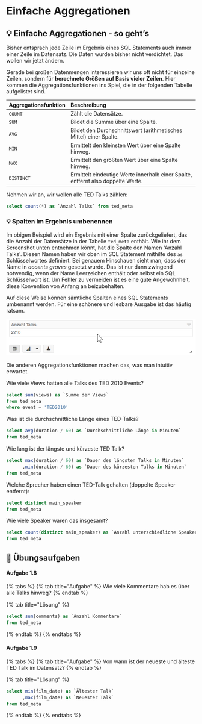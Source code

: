# Einfache Aggregationen

## 💡 Einfache Aggregationen - so geht’s

Bisher entsprach jede Zeile im Ergebnis eines SQL Statements auch immer einer Zeile im Datensatz. Die Daten wurden bisher nicht verdichtet. Das wollen wir jetzt ändern.

Gerade bei großen Datenmengen interessieren wir uns oft nicht für einzelne Zeilen, sondern für **berechnete Größen auf Basis vieler Zeilen**. Hier kommen die Aggregationsfunktionen ins Spiel, die in der folgenden Tabelle aufgelistet sind.

| Aggregationsfunktion | Beschreibung |
| :--- | :--- |
| `COUNT` | Zählt die Datensätze. |
| `SUM` | Bildet die Summe über eine Spalte. |
| `AVG` | Bildet den Durchschnittswert \(arithmetisches Mittel\) einer Spalte. |
| `MIN` | Ermittelt den kleinsten Wert über eine Spalte hinweg. |
| `MAX` | Ermittelt den größten Wert über eine Spalte hinweg. |
| `DISTINCT` | Ermittelt eindeutige Werte innerhalb einer Spalte, entfernt also doppelte Werte. |

Nehmen wir an, wir wollen alle TED Talks zählen:

```sql
select count(*) as `Anzahl Talks` from ted_meta
```

### 💡 Spalten im Ergebnis umbenennen

Im obigen Beispiel wird ein Ergebnis mit einer Spalte zurückgeliefert, das die Anzahl der Datensätze in der Tabelle `ted_meta` enthält. Wie ihr dem Screenshot unten entnehmen könnt, hat die Spalte den Namen 'Anzahl Talks'. Diesen Namen haben wir oben im SQL Statement mithilfe des `as` Schlüsselwortes definiert. Bei genauem Hinschauen sieht man, dass der Name in _accents graves_ gesetzt wurde. Das ist nur dann zwingend notwendig, wenn der Name Leerzeichen enthält oder selbst ein SQL Schlüsselwort ist. Um Fehler zu vermeiden ist es eine gute Angewohnheit, diese Konvention von Anfang an beizubehalten.

Auf diese Weise können sämtliche Spalten eines SQL Statements umbenannt werden. Für eine schönere und lesbare Ausgabe ist das häufig ratsam.

![](../../../../.gitbook/assets/image%20%2816%29.png)

Die anderen Aggregationsfunktionen machen das, was man intuitiv erwartet. 

Wie viele Views hatten alle Talks des TED 2010 Events?

```sql
select sum(views) as `Summe der Views`
from ted_meta
where event = 'TED2010'
```

Was ist die durchschnittliche Länge eines TED-Talks?

```sql
select avg(duration / 60) as `Durchschnittliche Länge in Minuten`
from ted_meta
```

Wie lang ist der längste und kürzeste TED Talk?

```sql
select max(duration / 60) as `Dauer des längsten Talks in Minuten`
      ,min(duration / 60) as `Dauer des kürzesten Talks in Minuten`
from ted_meta
```

Welche Sprecher haben einen TED-Talk gehalten \(doppelte Speaker entfernt\):

```sql
select distinct main_speaker
from ted_meta
```

Wie viele Speaker waren das insgesamt?

```sql
select count(distinct main_speaker) as `Anzahl unterschiedliche Speaker`
from ted_meta
```

## 🧪 Übungsaufgaben

#### Aufgabe 1.8

{% tabs %}
{% tab title="Aufgabe" %}
Wie viele Kommentare hab es über alle Talks hinweg?
{% endtab %}

{% tab title="Lösung" %}
```sql
select sum(comments) as `Anzahl Kommentare`
from ted_meta
```
{% endtab %}
{% endtabs %}

#### Aufgabe 1.9

{% tabs %}
{% tab title="Aufgabe" %}
Von wann ist der neueste und älteste TED Talk im Datensatz?
{% endtab %}

{% tab title="Lösung" %}
```sql
select min(film_date) as `Ältester Talk`
      ,max(film_date) as `Neuester Talk`
from ted_meta
```
{% endtab %}
{% endtabs %}

